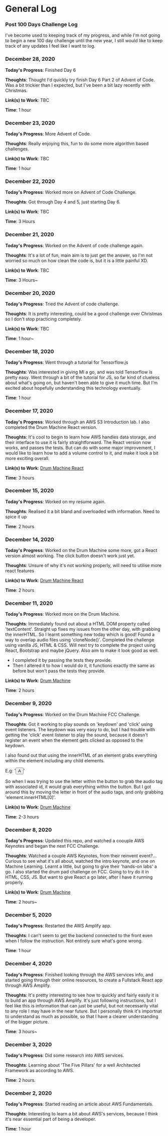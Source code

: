 # General Log
### Post 100 Days Challenge Log
I've become used to keeping track of my progress, and while I'm not going to begin a new 100 day challenge until the new year, I still would like to keep track of any updates I feel like I want to log.

<!--
### December 1, 2020
**Today's Progress**:

**Thoughts**:

**Link(s) to Work**:

**Time**:
-->

### December 28, 2020
**Today's Progress**: Finished Day 6

**Thoughts**: Thought I'd quickly try finish Day 6 Part 2 of Advent of Code. Was a bit trickier than I expected, but I've been a bit lazy recently with Christmas.

**Link(s) to Work**: TBC

**Time**: 1 hour


### December 23, 2020
**Today's Progress**: More Advent of Code.

**Thoughts**: Really enjoying this, fun to do some more algorithm based challenges.

**Link(s) to Work**: TBC

**Time**: 1 hour


### December 22, 2020
**Today's Progress**: Worked more on Advent of Code Challenge.

**Thoughts**: Got through Day 4 and 5, just starting Day 6.

**Link(s) to Work**: TBC

**Time**: 3 Hours


### December 21, 2020
**Today's Progress**: Worked on the Advent of code challenge again.

**Thoughts**: It's a lot of fun, main aim is to just get the answer, so I'm not worried so much on how clean the code is, but it is a little painful XD.

**Link(s) to Work**: TBC

**Time**: 3 Hours~


### December 20, 2020
**Today's Progress**: Tried the Advent of code challenge.

**Thoughts**: It is pretty interesting, could be a good challenge over Christmas so I don't stop practicing completely.

**Link(s) to Work**: TBC

**Time**: 1 hour~


### December 18, 2020
**Today's Progress**: Went through a tutorial for Tensorflow.js

**Thoughts**: Was interested in giving MI a go, and was told Tensorflow is pretty easy. Went through a bit of the tutorial for JS, so far kind of clueless about what's going on, but haven't been able to give it much time. But I'm excited about hopefully understanding this technology eventually.

**Time**: 1 hour


### December 17, 2020
**Today's Progress**: Worked through an AWS S3 Introduction lab. I also completed the Drum Machine React version.

**Thoughts**: It's cool to begin to learn how AWS handles data storage, and their interface to use it is fairly straightforward. The React version now works, and passes the tests. But can do with some major improvement, I would like to learn how to add a volume control to it, and make it look a bit more exciting overall.

**Link(s) to Work**: [Drum Machine React](https://codepen.io/tory24/pen/dypNqGo)

**Time**: 3 hours


### December 15, 2020
**Today's Progress**: Worked on my resume again.

**Thoughts**: Realised it a bit bland and overloaded with information. Need to spice it up

**Time**: 2 hours


### December 14, 2020
**Today's Progress**: Worked on the Drum Machine some more, got a React version almost working. The click button doesn't work just yet.

**Thoughts**: Unsure of why it's not working properly, will need to utilise more react features 

**Link(s) to Work**: [Drum Machine React](https://codepen.io/tory24/pen/dypNqGo)

**Time**: 2 hours


### December 11, 2020
**Today's Progress**: Worked more on the Drum Machine.

**Thoughts**: Immediately found out about a HTML DOM property called 'textContent'. Straight up fixes my issues from the other day, with grabbing the innerHTML. So I learnt something new today which is good!
Found a way to overlap audio files using 'cloneNode()'.
Completed the challenge using vanilla JS, HTML & CSS. Will next try to complete the project using React, Bootstrap and maybe jQuery. Also aim to make it look good as well.
- I completed it by passing the tests they provide.
- Then I altered it to how I would do it, it functions exactly the same as before but won't pass the tests they provide.

**Link(s) to Work**: [Drum Machine](https://codepen.io/tory24/pen/OJRXjre)

**Time**: 2 hours


### December 9, 2020
**Today's Progress**: Worked on the Drum Machine FCC Challenge.

**Thoughts**: Got it working to play sounds on 'keydown' and 'click' using event listeners. The keydown was very easy to do, but I had trouble with getting the 'click' event listener to play the sound, because it doesn't register an event when the element gets clicked as opposed to the keydown.

I also found out that using the innerHTML of an element grabs everything within the element including any child elements.

E.g: '<button><audio id="A"></audio>A</button>' 

So when I was trying to use the letter within the button to grab the audio tag with associated id, it would grab everything within the button. But I got around this by moving the letter in front of the audio tags, and only grabbing 'element.innerHTML[0]'.

**Link(s) to Work**: [Drum Machine](https://codepen.io/tory24/pen/OJRXjre)

**Time**: 2-3 hours


### December 8, 2020
**Today's Progress**: Updated this repo, and watched a coouple AWS Keynotes and began the next FCC Challenge.

**Thoughts**: Watched a couple AWS Keynotes, from their reinvent event?... Curious to see what it's all about, watched the intro keynote, and one on Machine Learning. Learnt a little, but going to give their 'hands-on labs' a go. 
I also started the drum pad challenge on FCC. Going to try do it in HTML, CSS, JS. But want to give React a go later, after I have it running properly.

**Link(s) to Work**: [Drum Machine](https://codepen.io/tory24/pen/OJRXjre)

**Time**: 2 hours~

### December 5, 2020
**Today's Progress**: Restarted the AWS Amplify app.

**Thoughts**: I can't seem to get the backend connected to the front even when I follow the instruction. Not entirely sure what's gone wrong.

**Time**: 1 hour


### December 4, 2020
**Today's Progress**: Finished looking through the AWS services info, and started going through their online resources, to create a Fullstack React app through AWS Amplify.

**Thoughts**: It's pretty interesting to see how to quickly and fairly easily it is to build an app through AWS Amplify. It's just following instructions, but I feel like this is information that can just be useful, but not necessarily vital to any role I may have in the near future. But I personally think it's importnat to understand as much as possible, so that I have a clearer understanding of the bigger picture.

**Time**: 3 hours~

### December 3, 2020
**Today's Progress**: Did some research into AWS services.

**Thoughts**: Learning about 'The Five Pillars' for a well Architected Framework as according to AWS.

**Time**: 2 hours.

### December 2, 2020
**Today's Progress**: Started reading an article about AWS Fundamentals.

**Thoughts**: Interesting to learn a bit about AWS's services, because I think it's near essential part of being a developer.

**Time**: 1 hour